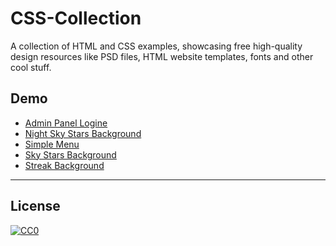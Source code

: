 # CSS-Collection

A collection of HTML and CSS examples, showcasing free high-quality design resources like PSD files, HTML website templates, fonts and other cool stuff. 

## Demo

- <a href="https://happy05dz.github.io/CSS-Collection/Admin-Panel-Logine/index.html" target="_blank">Admin Panel Logine</a>
- <a href="https://happy05dz.github.io/CSS-Collection/Night-Sky-Stars-Background/index.html" target="_blank">Night Sky Stars Background</a>
- <a href="https://happy05dz.github.io/CSS-Collection/Simple-Menu/index.html" target="_blank">Simple Menu</a>
- <a href="https://happy05dz.github.io/CSS-Collection/Sky-Stars-Background/index.html" target="_blank">Sky Stars Background</a>
- <a href="https://happy05dz.github.io/CSS-Collection/Streak-Background/index.html" target="_blank">Streak Background</a>


---
## License
[![CC0](http://i.creativecommons.org/p/zero/1.0/88x31.png)](http://creativecommons.org/publicdomain/zero/1.0/)